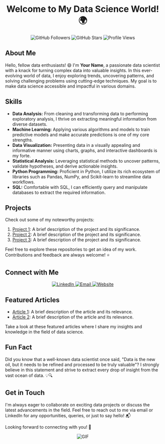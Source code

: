 <h1 align="center">Welcome to My Data Science World! 🌍</h1>

<p align="center">
  <img src="https://img.shields.io/github/followers/YourGitHubUsername?style=social" alt="GitHub Followers" />
  <img src="https://img.shields.io/github/stars/YourGitHubUsername?style=social" alt="GitHub Stars" />
  <img src="https://komarev.com/ghpvc/?username=YourGitHubUsername" alt="Profile Views" />
</p>

## About Me

Hello, fellow data enthusiasts! 😄 I'm **Your Name**, a passionate data scientist with a knack for turning complex data into valuable insights. In this ever-evolving world of data, I enjoy exploring trends, uncovering patterns, and solving challenging problems using cutting-edge techniques. My goal is to make data science accessible and impactful in various domains.

## Skills

- **Data Analysis:** From cleaning and transforming data to performing exploratory analysis, I thrive on extracting meaningful information from diverse datasets.
- **Machine Learning:** Applying various algorithms and models to train predictive models and make accurate predictions is one of my core strengths.
- **Data Visualization:** Presenting data in a visually appealing and informative manner using charts, graphs, and interactive dashboards is my forte.
- **Statistical Analysis:** Leveraging statistical methods to uncover patterns, validate hypotheses, and derive actionable insights.
- **Python Programming:** Proficient in Python, I utilize its rich ecosystem of libraries such as Pandas, NumPy, and Scikit-learn to streamline data workflows.
- **SQL:** Comfortable with SQL, I can efficiently query and manipulate databases to extract the required information.

## Projects

Check out some of my noteworthy projects:

1. [Project 1](https://github.com/YourGitHubUsername/Project1): A brief description of the project and its significance.
2. [Project 2](https://github.com/YourGitHubUsername/Project2): A brief description of the project and its significance.
3. [Project 3](https://github.com/YourGitHubUsername/Project3): A brief description of the project and its significance.

Feel free to explore these repositories to get an idea of my work. Contributions and feedback are always welcome! ⭐️

## Connect with Me

<div align="center">
  <a href="https://www.linkedin.com/in/YourLinkedInUsername">
    <img src="https://img.shields.io/badge/-LinkedIn-blue?style=flat-square&logo=linkedin&logoColor=white" alt="LinkedIn" />
  </a>
  <a href="mailto:youremail@example.com">
    <img src="https://img.shields.io/badge/-Email-c14438?style=flat-square&logo=mail.ru&logoColor=white" alt="Email" />
  </a>
  <a href="https://www.yourwebsite.com">
    <img src="https://img.shields.io/badge/-Website-4F0599?style=flat-square&logo=google-chrome&logoColor=white" alt="Website" />
  </a>
</div>

## Featured Articles

- [Article 1](https://www.yourwebsite.com/article1): A brief description of the article and its relevance.
- [Article 2](https://www.yourwebsite.com/article2): A brief description of the article and its relevance.

Take a look at these featured articles where I share my insights and knowledge in the field of data science.

## Fun Fact

Did you know that a well-known data scientist once said, "Data is the new oil, but it needs to be refined and processed to be truly valuable"? I strongly believe in this statement and strive to extract every drop of insight from the vast ocean of data. 💡🔍

## Get in Touch

I'm always eager to collaborate on exciting data projects or discuss the latest advancements in the field. Feel free to reach out to me via email or LinkedIn for any opportunities, queries, or just to say hello! 📬

Looking forward to connecting with you! 🤝

<p align="center">
  <img src="https://media.giphy.com/media/GWn2DmT5UlC5K/giphy.gif" alt="GIF" />
</p>
